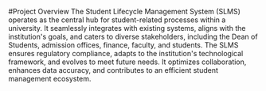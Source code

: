 #Project Overview
The Student Lifecycle Management System (SLMS) operates as the central hub for student-related processes within a university. It seamlessly integrates with existing systems, aligns with the institution's goals, and caters to diverse stakeholders, including the Dean of Students, admission offices, finance, faculty, and students. The SLMS ensures regulatory compliance, adapts to the institution's technological framework, and evolves to meet future needs. It optimizes collaboration, enhances data accuracy, and contributes to an efficient student management ecosystem.
